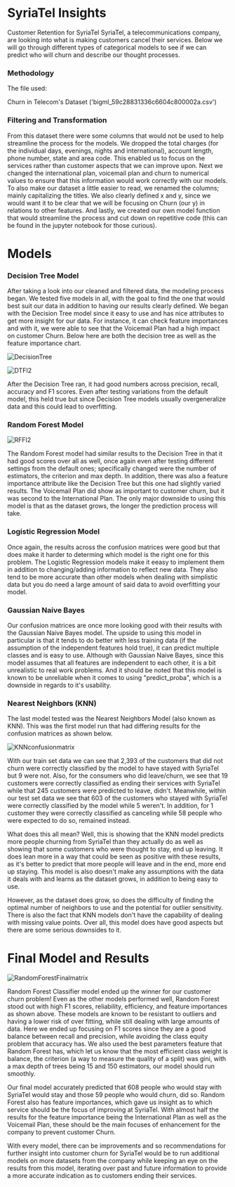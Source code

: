 # SyriaTel Insights

Customer Retention for SyriaTel
SyriaTel, a telecommunications company, are looking into what is making customers cancel their services. Below we will go through different types of categorical models to see if we can predict who will churn and describe our thought processes. 

### Methodology

The file used:

Churn in Telecom's Dataset ('bigml_59c28831336c6604c800002a.csv')

### Filtering and Transformation

From this dataset there were some columns that would not be used to help streamline the process for the models. We dropped the total charges (for the individual days, evenings, nights and international), account length, phone number, state and area code. This enabled us to focus on the services rather than customer aspects that we can improve upon. Next we changed the international plan, voicemail plan and churn to numerical values to ensure that this information would work correctly with our models. To also make our dataset a little easier to read, we renamed the columns; mainly capitalizing the titles. We also clearly defined x and y, since we would want it to be clear that we will be focusing on Churn (our y) in relations to other features. And lastly, we created our own model function that would streamline the process and cut down on repetitive code (this can be found in the jupyter notebook for those curious).

# Models

### Decision Tree Model

After taking a look into our cleaned and filtered data, the modeling process began. We tested five models in all, with the goal to find the one that would best suit our data in addition to having our results clearly defined. We began with the Decision Tree model since it easy to use and has nice attributes to get more insight for our data. For instance, it can check feature importances and with it, we were able to see that the Voicemail Plan had a high impact on customer Churn. Below here are both the decision tree as well as the feature importance chart.

![DecisionTree](https://user-images.githubusercontent.com/79724188/134824321-011f3f6c-02b2-4a9f-9926-911984778465.png)

![DTFI2](https://user-images.githubusercontent.com/79724188/134824865-02614a22-a9ff-4667-95c1-9032afd897ee.png)

After the Decision Tree ran, it had good numbers across precision, recall, accuracy and F1 scores. Even after testing variations from the default model, this held true but since Decision Tree models usually overgeneralize data and this could lead to overfitting.

### Random Forest Model

![RFFI2](https://user-images.githubusercontent.com/79724188/134825021-0499ad75-a5b7-4a0b-aa44-64d49b9e955b.jpg)

The Random Forest model had similar results to the Decision Tree in that it had good scores over all as well, once again even after testing different settings from the default ones; specifically changed were the number of estimators, the criterion and max depth. In addition, there was also a feature importance attribute like the Decision Tree but this one had slightly varied results. The Voicemail Plan did show as important to customer churn, but it was second to the International Plan. The only major downside to using this model is that as the dataset grows, the longer the prediction process will take.

### Logistic Regression Model

Once again, the results across the confusion matrices were good but that does make it harder to determing which model is the right one for this problem. The Logistic Regression models make it eeasy to implement them in addition to changing/adding information to reflect new data. They also tend to be more accurate than other models when dealing with simplistic data but you do need a large amount of said data to avoid overfitting your model. 

### Gaussian Naive Bayes

Our confusion matrices are once more looking good with their results with the Gaussian Naive Bayes model. The upside to using this model in particular is that it tends to do better with less training data (if the assumption of the independent features hold true), it can predict multiple classes and is easy to use. Although with Gaussian Naive Bayes, since this model assumes that all features are independent to each other, it is a bit unrealistic to real work problems. And it should be noted that this model is known to be unreliable when it comes to using "predict_proba", which is a downside in regards to it's usability.

### Nearest Neighbors (KNN)

The last model tested was the Nearest Neighbors Model (also known as KNN). This was the first model run that had differing results for the confusion matrices as shown below.

![KNNconfusionmatrix](https://user-images.githubusercontent.com/79724188/134824373-e68365cd-75ce-433d-bc68-404367cbb63b.png)

With our train set data we can see that 2,393 of the customers that did not churn were correctly classified by the model to have stayed with SyriaTel but 9 were not. Also, for the consumers who did leave/churn, we see that 19 customers were correctly classified as ending their services with SyriaTel while that 245 customers were predicted to leave, didn't. Meanwhile, within our test set data we see that 603 of the customers who stayed with SyriaTel were correctly classified by the model while 5 weren't. In addition, for 1 customer they were correctly classified as canceling while 58 people who were expected to do so, remained instead.

What does this all mean? Well, this is showing that the KNN model predicts more people churning from SyriaTel than they actually do as well as showing that some customers who were thought to stay, end up leaving. It does lean more in a way that could be seen as positive with these results, as it's better to predict that more people will leave and in the end, more end up staying. This model is also doesn't make any assumptions with the data it deals with and learns as the dataset grows, in addition to being easy to use. 

However, as the dataset does grow, so does the difficulty of finding the optimal number of neighbors to use and the potential for outlier sensitivity. There is also the fact that KNN models don't have the capability of dealing with missing value points. Over all, this model does have good aspects but there are some serious downsides to it.

# Final Model and Results

![RandomForestFinalmatrix](https://user-images.githubusercontent.com/79724188/134824417-ee02248f-c235-49f6-abc8-e46cbd44ffc7.png)

Random Forest Classifier model ended up the winner for our customer churn problem! Even as the other models performed well, Random Forest stood out with high F1 scores, reliability, efficiency, and feature importances as shown above. These models are known to be resistant to outliers and having a lower risk of over fitting, while still dealing with large amounts of data. Here we ended up focusing on F1 scores since they are a good balance between recall and precision, while avoiding the class equity problem that accuracy has. We also used the best parameters feature that Random Forest has, which let us know that the most efficient class weight is balance, the criterion (a way to measure the quality of a split) was gini, with a max depth of trees being 15 and 150 estimators, our model should run smoothly.

Our final model accurately predicted that 608 people who would stay with SyriaTel would stay and those 59 people who would churn, did so. Random Forest also has feature importances, which gave us insight as to which service should be the focus of improving at SyriaTel. With almost half the results for the feature importance being the International Plan as well as the Voicemail Plan, these should be the main focuses of enhancement for the company to prevent customer Churn. 

With every model, there can be improvements and so recommendations for further insight into customer churn for SyriaTel would be to run additional models on more datasets from the company while keeping an eye on the results from this model, iterating over past and future information to provide a more accurate indication as to customers ending their services. 
